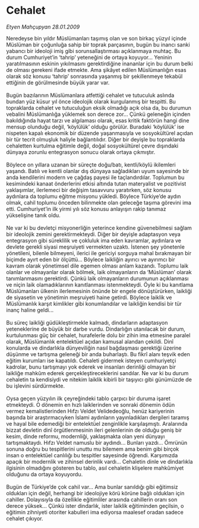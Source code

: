 # Cehalet

*Etyen Mahçupyan 28.01.2009*

<div class="taraf_structure_2col_1zq">
<div class="margen_n">



 <p>Neredeyse bin yıldır Müslümanları taşımış olan ve son birkaç yüzyıl içinde Müslüman bir çoğunluğa sahip bir toprak parçasının, bugün bu inancı sanki yabancı bir ideoloji imiş gibi sorunsallaştırması açıklanmaya muhtaç. Bu durum Cumhuriyet’in ‘tahrip’ yeteneğini de ortaya koyuyor... Yeninin yaratılmasının eskinin yıkılmasını gerektirdiğine inananlar için bu durum belki de olması gerekeni ifade etmekte. Ama şikâyet edilen Müslümanlığın esas olarak söz konusu ‘tahrip’ sonrasında yaşanmış bir şekillenmeye tekabül ettiğinin de görülmesinde büyük yarar var. <br/><br/>Bugün bazılarının Müslümanlara atfettiği cehalet ve tutuculuk aslında bundan yüz küsur yıl önce ideolojik olarak kurgulanmış bir tespitti. Bu topraklarda cehalet ve tutuculuğun eksik olmadığı açık olsa da, bu durumun vebalini Müslümanlığa yüklemek son derece zor... Çünkü geleneğin içinden bakıldığında hayat tarzı ve algılaması olarak, esas kritik faktörün hangi dine mensup olunduğu değil, ‘köylülük’ olduğu görülür. Buradaki ‘köylülük’ ise nispeten kapalı ekonomik bir düzende yaşanmasıyla ve sosyokültürel açıdan bir tür tecrit olmuşluk haliyle bağlantılıdır. Diğer bir deyişle bu topraklarda cehaletten kurtulma eğitimle değil, doğal sosyokültürel çevre dışındaki dünyaya zorunlu entegrasyon sonucu olarak ortaya çıkmıştır. <br/><br/>Böylece on yıllara uzanan bir süreçte doğu/batı, kentli/köylü ikilemleri yaşandı. Batılı ve kentli olanlar dış dünyaya sağladıkları uyum sayesinde bir anda kendilerini modern ve çağdaş payesi ile taçlandırdılar. Toplumun bu kesimindeki kanaat önderlerini etkisi altında tutan materyalist ve pozitivist yaklaşımlar, ilerlemeci bir değişim tasavvuru yaratırken, söz konusu aydınlara da toplumu eğitme misyonu yükledi. Böylece Türkiye’de aydın olmak, cahil toplumu önceden bilinmekte olan geleceğe taşıma görevini ima etti. Cumhuriyet’in ilk yirmi yılı söz konusu anlayışın rakip tanımaz yükselişine tanık oldu. <br/><br/>Ne var ki bu devletçi misyonerliğin yeterince kendine güvenebilmesi sağlam bir ideolojik zemini gerektirmekteydi. Diğer bir deyişle adaptasyon veya entegrasyon gibi süreklilik ve çokluluk ima eden kavramlar, aydınlara ve devlete gerekli siyasi meşruiyeti vermekten uzaktı. İstenen şey yönetenle yönetileni, bilenle bilmeyeni, ilerici ile gericiyi sorguya mahal bırakmayan bir biçimde ayırt eden bir ölçüttü... Böylece laikliğin ayırıcı ve ayırımcı bir kavram olarak yönetimsel dile egemen olması anlam kazandı. Toplumu laik olanlar ve olmayanlar olarak bölmek, laik olmayanların da ‘Müslüman’ olarak tanımlanmasını gerektirdi. Çünkü laik olmayanların durumunun açıklanması ve niçin laik olamadıklarının kanıtlanması istenmekteydi. Öyle ki bu kanıtlama Müslümanları ülkenin ilerlemesinin önünde bir engele dönüştürürken, laikliği de siyasetin ve yönetimin meşruiyeti haine getirdi. Böylece laiklik ve Müslümanlık karşıt kimlikler gibi konumlandılar ve laikliğin kendisi bir tür inanç haline geldi... <br/><br/>Bu süreç laikliği güdükleştirmekle kalmadı, dindarların adaptasyon yeteneklerine de büyük bir darbe vurdu. Dindarlığın utanılacak bir durum, kurtulunması güç bir cehalet, hurafelerle dolu bir zihin ima etmesine paralel olarak, Müslümanlık entelektüel açıdan kamusal alandan çekildi. Dinî konularda ve dindarlıkla dünyeviliğin nasıl bağdaşması gerektiği üzerine düşünme ve tartışma geleneği bir anda buharlaştı. Bu fikrî alanı teşvik eden eğitim kurumları ise kapatıldı. Cehaleti gidermek isteyen cumhuriyetçi kadrolar, bunu tartışmayı yok ederek ve insanları derinliği olmayan bir laikliğe mahkûm ederek gerçekleştireceklerini sandılar. Ne var ki bu durum cehaletin ta kendisiydi ve nitekim laiklik kibirli bir taşıyıcı gibi günümüzde de bu işlevini sürdürmekte. <br/><br/>Oysa geçen yüzyılın ilk çeyreğindeki tablo çarpıcı bir duruma işaret etmekteydi. O dönemin en hızlı laiklerinden ve sonraki dönemin ödün vermez kemalistlerinden Hıfzı Veldet Velidedeoğlu, henüz kariyerinin başında bir araştırmacıyken İslami aydınların yayınladıkları dergileri taramış ve hayal bile edemediği bir entelektüel zenginlikle karşılaşmıştı. Aralarında bizzat devletin dinî örgütlenmesinin ileri gelenlerinin de olduğu geniş bir kesim, dinde reformu, modernliği, yaklaşmakta olan yeni dünyayı tartışmaktaydı. Hıfzı Veldet namuslu bir aydındı... Bunları yazdı... Ömrünün sonuna doğru bu tespitlerini unuttu mu bilemem ama benim gibi birçok insan o entelektüel canlılığı bu tespitler sayesinde öğrendi. Karşımızda apaçık bir modernlik ve zihinsel derinlik vardı... Cehaletin dinle ve dindarlıkla ilgisinin olmadığını gösteren bu tablo, asıl cehaletin klişelere mahkûmiyet olduğunu da ortaya koyuyordu. <br/><br/>Bugün de Türkiye’de çok cahil var... Ama bunlar sanıldığı gibi eğitimsiz oldukları için değil, herhangi bir ideolojiye körü körüne bağlı oldukları için cahiller. Dolayısıyla da özellikle eğitimliler arasında cahillerin oranı son derece yüksek... Çünkü ister dindarlık, ister laiklik eğitiminden geçilsin, o eğitimin zihniyeti otoriter kabulleri ima ediyorsa maalesef oradan sadece cehalet çıkıyor.</p>

<br/>


<div id="taraf_not">
</div>

</div>


</div>
